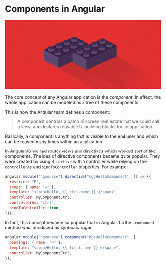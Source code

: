 # Components in Angular

![components](../.gitbook/assets/components.jpg)

The core concept of any Angular application is the _component_. In effect, the whole application can be modeled as a tree of these components.

This is how the Angular team defines a component:

> A component controls a patch of screen real estate that we could call a view, and declares reusable UI building blocks for an application.

Basically, a component is anything that is visible to the end user and which can be reused many times within an application.

In AngularJS we had router views and directives which worked sort of like components. The idea of directive components became quite popular. They were created by using `directive` with a controller while relying on the `controllerAs` and `bindToController` properties. For example:

```javascript
angular.module("ngcourse").directive("ngcHelloComponent", () => ({
  restrict: "E",
  scope: { name: "=" },
  template: "<span>Hello, {{ ctrl.name }}.</span>",
  controller: MyComponentCtrl,
  controllerAs: "ctrl",
  bindToController: true,
}));
```

In fact, this concept became so popular that in Angular 1.5 the `.component` method was introduced as syntactic sugar.

```javascript
angular.module("ngcourse").component("ngcHelloComponent", {
  bindings: { name: "=" },
  template: "<span>Hello, {{ $ctrl.name }}.</span>",
  controller: MyComponentCtrl,
});
```
